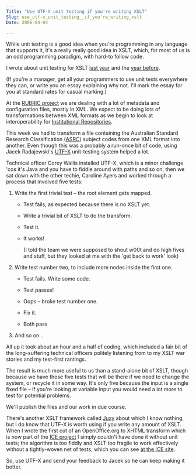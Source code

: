 ```yaml
---
Title: "Use UTF-X unit testing if you're writing XSLT"
Slug: use_utf-x_unit_testing__if_you're_writing_xslt
Date: 2006-04-04

---
```

<div>

While unit testing is a good idea when you're programming in any
language that supports it, it's a really really good idea in XSLT,
which, for most of us is an odd programming paradigm, with hard-to
follow code.

I wrote about unit testing for XSLT [last
year](http://ptsefton.com/blog/2005/08/16/unit_testing_for_xslt) and the
[year before](http://ptsefton.com/blog/2004/05/17/xslt_unit_testing).

(If you're a manager, get all your programmers to use unit tests
everywhere they can, or write you an essay explaining why not. I'll mark
the essay for you at standard rates for casual marking.)

At the [RUBRIC project](http://rubric.usq.edu.au/) we are dealing with a
lot of metadata and configuration files, mostly in XML. We expect to be
doing lots of transformations between XML formats as we begin to look at
interoperability for [Institutional
Repositories](http://en.wikipedia.org/wiki/Institutional_repository).

This week we had to transform a file containing the Australian Standard
Research Classification
([ASRC](http://www.abs.gov.au/AUSSTATS/abs@.nsf/66f306f503e529a5ca25697e0017661f/2d3b6b2b68a6834fca25697e0018fb2d!OpenDocument))
subject codes from one XML format into another. Even though this was a
probably a run-once bit of code, using Jacek Radajewski's
[UTF-X](http://utf-x.sourceforge.net/) unit-testing system helped a lot.

Technical officer Corey Wallis installed UTF-X, which is a minor
challenge 'cos it's Java and you have to fiddle around with paths and so
on, then we sat down with the other techie, Caroline Ayers and worked
through a process that involved five tests:

1.  Write the first trivial test – the root element gets mapped.

    -   Test fails, as expected because there is no XSLT yet.

    -   Write a trivial bit of XSLT to do the transform.

    -   Test it.

    -   It works!

        (I told the team we were supposed to shout w00t and do high
        fives and stuff, but they looked at me with the 'get back to
        work' look)

2.  Write test number two, to include more nodes inside the first one.

    -   Test fails. Write some code.

    -   Test passes!

    -   Oops – broke test number one.

    -   Fix it.

    -   Both pass

3.  And so on...

All up it took about an hour and a half of coding, which included a fair
bit of the long-suffering technical officers politely listening from to
my XSLT war stories and my test-first rantings.

The result is much more useful to us than a stand-alone bit of XSLT,
though because we have those five tests that will be there if we need to
change the system, or recycle it in some way. It's only five because the
input is a single fixed file – if you're looking at variable input you
would need a lot more to test for potential problems.

We'll publish the files and our work in due course.

There's another XSLT framework called [Juxy](http://juxy.tigris.org/)
about which I know nothing, but I do know that UTF-X is worth using if
you write any amount of XSLT. When I wrote the first cut of an
OpenOffice.org to XHTML transform which is now part of the [ICE
project](http://www.ice.usq.edu.au/) I simply couldn't have done it
without unit tests; the algorithm is too fiddly and XSLT too fragile to
work effectively without a tightly-woven net of tests, which you can see
[at the ICE
site](http://ice.usq.edu.au/browser/ice/trunk/apps/xhtml-export/test/).

So, use UTF-X and send your feedback to Jacek so he can keep making it
better.

</div>
